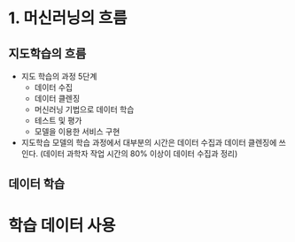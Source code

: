# 1. 머신러닝의 흐름
## 지도학습의 흐름
- 지도 학습의 과정 5단계
  - 데이터 수집
  - 데이터 클렌징
  - 머신러닝 기법으로 데이터 학습
  - 테스트 및 평가
  - 모델을 이용한 서비스 구현
- 지도학습 모델의 학습 과정에서 대부분의 시간은 데이터 수집과 데이터 클렌징에 쓰인다. (데이터 과학자 작업 시간의 80% 이상이 데이터 수집과 정리)
## 데이터 학습
# 학습 데이터 사용
